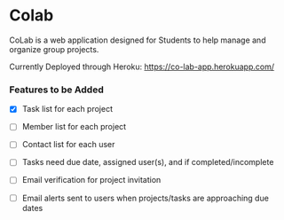 # Colab
CoLab is a web application designed for Students to help manage and organize group projects. 

Currently Deployed through Heroku: https://co-lab-app.herokuapp.com/


### Features to be Added
- [x] Task list for each project
- [ ] Member list for each project
- [ ] Contact list for each user
- [ ] Tasks need due date, assigned user(s), and if completed/incomplete
- [ ] Email verification for project invitation
- [ ] Email alerts sent to users when projects/tasks are approaching due dates

